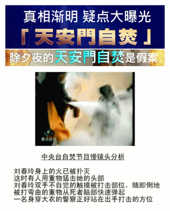 <div align=center>
<img src="images/ok.jpg" width=880>
</div>

<div align=center>
<img src="images/maxresdefault (2).jpg" width=880>
</div>


<div align=center>
<img src="images/2005-1-31-cctv-liu-chunling.gif" width=680>
</div>
